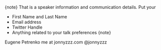 {note}
That is a speaker information and communication details. Put your
* First Name and Last Name
* Email address
* Twitter Handle
* Anything related to your talk preferences
{note}


Eugene Petrenko
me аt jonnyzzz.com
@jonnyzzz


